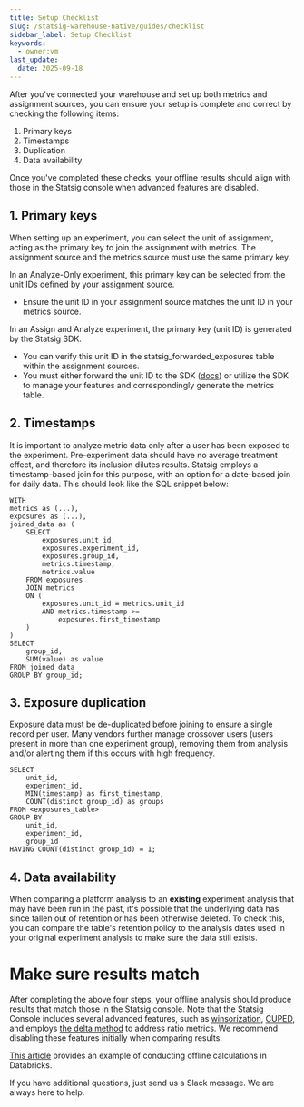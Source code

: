 ```yaml
---
title: Setup Checklist
slug: /statsig-warehouse-native/guides/checklist
sidebar_label: Setup Checklist
keywords:
  - owner:vm
last_update:
  date: 2025-09-18
---
```


After you've connected your warehouse and set up both metrics and assignment sources, you can ensure your setup is complete and correct by checking the following items:

1. Primary keys
2. Timestamps
3. Duplication
4. Data availability

Once you've completed these checks, your offline results should align with those in the Statsig console when advanced features are disabled.

## 1. Primary keys

When setting up an experiment, you can select the unit of assignment, acting as the primary key to join the assignment with metrics. The assignment source and the metrics source must use the same primary key.

In an Analyze-Only experiment, this primary key can be selected from the unit IDs defined by your assignment source.
- Ensure the unit ID in your assignment source matches the unit ID in your metrics source.


In an Assign and Analyze experiment, the primary key (unit ID) is generated by the Statsig SDK.
- You can verify this unit ID in the statsig_forwarded_exposures table within the assignment sources.
- You must either forward the unit ID to the SDK ([docs](/client/introduction)) or utilize the SDK to manage your features and correspondingly generate the metrics table.


## 2. Timestamps
It is important to analyze metric data only after a user has been exposed to the experiment. Pre-experiment data should have no average treatment effect, and therefore its inclusion dilutes results. Statsig employs a timestamp-based join for this purpose, with an option for a date-based join for daily data. This should look like the SQL snippet below:

```
WITH 
metrics as (...),
exposures as (...),
joined_data as (
    SELECT 
        exposures.unit_id,
        exposures.experiment_id,
        exposures.group_id,
        metrics.timestamp,
        metrics.value
    FROM exposures
    JOIN metrics
    ON (
        exposures.unit_id = metrics.unit_id
        AND metrics.timestamp >= 
        	exposures.first_timestamp
    )
)
SELECT 
    group_id,
    SUM(value) as value
FROM joined_data
GROUP BY group_id;
```

## 3. Exposure duplication
Exposure data must be de-duplicated before joining to ensure a single record per user. Many vendors further manage crossover users (users present in more than one experiment group), removing them from analysis and/or alerting them if this occurs with high frequency.

```
SELECT 
    unit_id,
    experiment_id,
    MIN(timestamp) as first_timestamp,
    COUNT(distinct group_id) as groups
FROM <exposures_table>
GROUP BY 
    unit_id,
    experiment_id,
    group_id
HAVING COUNT(distinct group_id) = 1;
```

## 4. Data availability
When comparing a platform analysis to an **existing** experiment analysis that may have been run in the past, it's possible that the underlying data has since fallen out of retention or has been otherwise deleted. To check this, you can compare the table's retention policy to the analysis dates used in your original experiment analysis to make sure the data still exists.


# Make sure results match
After completing the above four steps, your offline analysis should produce results that match those in the Statsig console. Note that the Statsig Console includes several advanced features, such as [winsorization](/stats-engine/methodologies/winsorization#winsorization-statsig-whn), [CUPED](/stats-engine/variance_reduction#cuped), and employs [the delta method](/stats-engine/variance#ratio-and-mean-metrics) to address ratio metrics. We recommend disabling these features initially when comparing results.

[This article](https://www.statsig.com/blog/how-to-analyze-an-experiment-from-databricks-tables) provides an example of conducting offline calculations in Databricks.

If you have additional questions, just send us a Slack message. We are always here to help.
